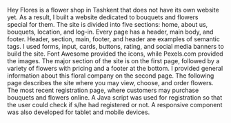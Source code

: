 Hey Flores is a flower shop in Tashkent that does not have its own website yet. As a result, I built a website dedicated to bouquets and flowers special for them. The site is divided into five sections: home, about us, bouquets, location, and log-in. Every page has a header, main body, and footer. Header, section, main, footer, and header are examples of semantic tags. I used forms, input, cards, buttons, rating, and social media banners to build the site. Font Awesome provided the icons, while Pexels.com provided the images. The major section of the site is on the first page, followed by a variety of flowers with pricing and a footer at the bottom. I provided general information about this floral company on the second page. The following page describes the site where you may view, choose, and order flowers. The most recent registration page, where customers may purchase bouquets and flowers online. A Java script was used for registration so that the user could check if s/he had registered or not. A responsive component was also developed for tablet and mobile devices.